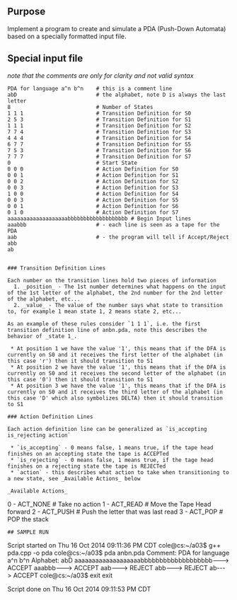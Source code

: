## Purpose

Implement a program to create and simulate a PDA (Push-Down Automata) based on a specially formatted input file.

## Special input file

_note that the comments are only for clarity and not valid syntax_
```
PDA for language a^n b^n	# this is a comment line
abD							# the alphabet, note D is always the last letter
8							# Number of States
1 1 1						# Transition Definition for S0
2 5 3						# Transition Definition for S1
1 1 1						# Transition Definition for S2
7 7 4						# Transition Definition for S3
4 4 4						# Transition Definition for S4
6 7 7						# Transition Definition for S5
7 5 3						# Transition Definition for S6
7 7 7						# Transition Definition for S7
0							# Start State
0 0 0						# Action Definition for S0
0 0 1						# Action Definition for S1
0 0 2						# Action Definition for S2
0 0 3						# Action Definition for S3
1 0 0						# Action Definition for S4
0 0 3						# Action Definition for S5
0 0 1						# Action Definition for S6
0 1 0						# Action Definition for S7
aaaaaaaaaaaaaaaaaaabbbbbbbbbbbbbbbbbbb # Begin Input lines
aaabbb						# - each line is seen as a tape for the PDA
aab							# - the program will tell if Accept/Reject
abb
ab


### Transition Definition Lines

Each number on the transition lines hold two pieces of information
  1. _position_ - The 1st number determines what happens on the input of the 1st letter of the alphabet, the 2nd number for the 2nd letter of the alphabet, etc...
  2. _value_ - The value of the number says what state to transition to, for example 1 mean state 1, 2 means state 2, etc...
  
As an example of these rules consider `1 1 1`, i.e. the first transition definition line of anbn.pda, note this describes the behavior of _state 1_.

 * At position 1 we have the value '1', this means that if the DFA is currently on S0 and it receives the first letter of the alphabet (in this case 'r') then it should transition to S1
 * At position 2 we have the value '1', this means that if the DFA is currently on S0 and it receives the second letter of the alphabet (in this case '0') then it should transition to S1
 * At position 3 we have the value '1', this means that if the DFA is currently on S0 and it receives the third letter of the alphabet (in this case 'D' which also symbolizes DELTA) then it should transition to S1

### Action Definition Lines

Each action definition line can be generalized as `is_accepting is_rejecting action`

 * `is_accepting` - 0 means false, 1 means true, if the tape head finishes on an accepting state the tape is ACCEPTed
 * `is_rejecting` - 0 means false, 1 means true, if the tage head finishes on a rejecting state the tape is REJECTed
 * `action` - this describes what action to take when transitioning to a new state, see _Available Actions_ below
 
_Available Actions_
```
0 - ACT_NONE	# Take no action
1 - ACT_READ	# Move the Tape Head forward
2 - ACT_PUSH	# Push the letter that was last read
3 - ACT_POP		# POP the stack
```
## SAMPLE RUN

```
Script started on Thu 16 Oct 2014 09:11:36 PM CDT
cole@cs:~/a03$ g++ pda.cpp -o pda
cole@cs:~/a03$ pda anbn.pda
Comment: PDA for language a^n b^n
Alphabet: abD
	aaaaaaaaaaaaaaaaaaabbbbbbbbbbbbbbbbbbb---> ACCEPT
	aaabbb---> ACCEPT
	aab---> REJECT
	abb---> REJECT
	ab---> ACCEPT
cole@cs:~/a03$ exit
exit

Script done on Thu 16 Oct 2014 09:11:53 PM CDT
```